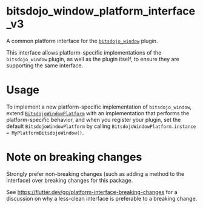 # bitsdojo_window_platform_interface_v3

A common platform interface for the [`bitsdojo_window`][1] plugin.

This interface allows platform-specific implementations of the `bitsdojo_window`
plugin, as well as the plugin itself, to ensure they are supporting the
same interface.

# Usage

To implement a new platform-specific implementation of `bitsdojo_window`, extend
[`BitsdojoWindowPlatform`][2] with an implementation that performs the
platform-specific behavior, and when you register your plugin, set the default
`BitsdojoWindowPlatform` by calling
`BitsdojoWindowPlatform.instance = MyPlatformBitsdojoWindow()`.

# Note on breaking changes

Strongly prefer non-breaking changes (such as adding a method to the interface)
over breaking changes for this package.

See <https://flutter.dev/go/platform-interface-breaking-changes> for a discussion
on why a less-clean interface is preferable to a breaking change.

[1]: ../bitsdojo_window
[2]: lib/bitsdojo_window_platform_interface_v3.dart
